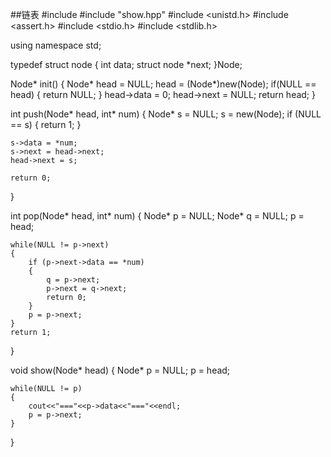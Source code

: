 ##链表
#include <iostream>
#include "show.hpp"
#include <unistd.h>
#include <assert.h>
#include <stdio.h>
#include <stdlib.h>

using namespace std;


typedef struct node
{
	int data;
	struct node *next;
}Node;

Node* init()
{
	Node* head = NULL;
	head = (Node*)new(Node);
	if(NULL == head)
	{
		return NULL;
	}
	head->data = 0;
	head->next = NULL;
	return head;
}

int push(Node* head, int* num)
{
	Node* s = NULL;
	s = new(Node);
	if (NULL == s)
	{
		return 1;
	}

	s->data = *num;
	s->next = head->next;
	head->next = s;

	return 0;
}

int pop(Node* head, int* num)
{
	Node* p = NULL;
	Node* q = NULL;
	p = head;

	while(NULL != p->next)
	{
		if (p->next->data == *num)
		{
			q = p->next;
			p->next = q->next;
			return 0;
		}
		p = p->next;
	}
	return 1;
}

void show(Node* head)
{
	Node* p = NULL;
	p = head;

	while(NULL != p)
	{
		cout<<"==="<<p->data<<"==="<<endl;
		p = p->next;
	}
}
